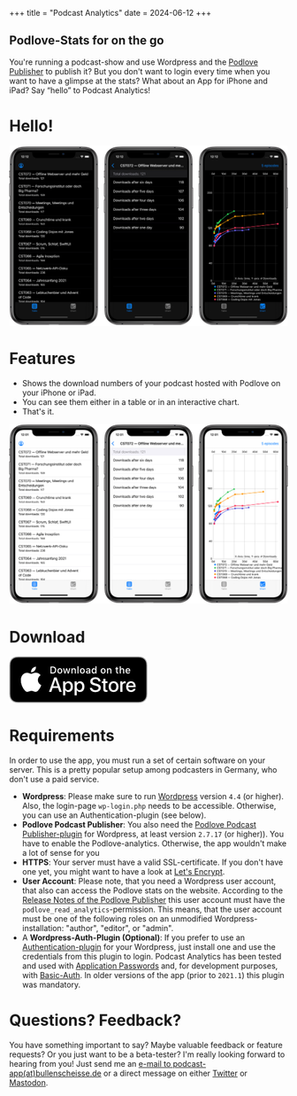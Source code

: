 +++
title = "Podcast Analytics"
date = 2024-06-12
+++

## Podlove-Stats for on the go

You're running a podcast-show and use Wordpress and the [Podlove Publisher](https://publisher.podlove.org/) to publish it? But you don't want to login every time when you want to have a glimpse at the stats? What about an App for iPhone and iPad? Say “hello” to Podcast Analytics!

# Hello!

![](PA_Dark_EN.jpeg)

# Features

- Shows the download numbers of your podcast hosted with Podlove on your iPhone or iPad.
- You can see them either in a table or in an interactive chart.
- That's it.

![](PA_Light_EN.jpeg)

# Download

[![](Download_on_the_App_Store.png)](https://itunes.apple.com/us/app/podcast-analytics/id1460023828?l=de&ls=1&mt=8)

# Requirements

In order to use the app, you must run a set of certain software on your server. This is a pretty popular setup among podcasters in Germany, who don't use a paid service.

- **Wordpress**: Please make sure to run [Wordpress](https://wordpress.org) version `4.4` (or higher). Also, the login-page `wp-login.php` needs to be accessible. Otherwise, you can use an Authentication-plugin (see below).
- **Podlove Podcast Publisher**: You also need the [Podlove Podcast Publisher-plugin](https://publisher.podlove.org) for Wordpress, at least version `2.7.17` (or higher)). You have to enable the Podlove-analytics. Otherwise, the app wouldn't make a lot of sense for you
- **HTTPS**: Your server must have a valid SSL-certificate. If you don't have one yet, you might want to have a look at [Let's Encrypt](https://letsencrypt.org).
- **User Account**: Please note, that you need a Wordpress user account, that also can access the Podlove stats on the website. According to the [Release Notes of the Podlove Publisher](https://wordpress.org/plugins/podlove-podcasting-plugin-for-wordpress/#developers) this user account must have the `podlove_read_analytics`-permission. This means, that the user account must be one of the following roles on an unmodified Wordpress-installation: "author", "editor", or "admin".
- A **Wordpress-Auth-Plugin (Optional)**: If you prefer to use an [Authentication-plugin](https://developer.wordpress.org/rest-api/using-the-rest-api/authentication/#authentication-plugins) for your Wordpress, just install one and use the credentials from this plugin to login. Podcast Analytics has been tested and used with [Application Passwords](https://wordpress.org/plugins/application-passwords/) and, for development purposes, with [Basic-Auth](https://github.com/WP-API/Basic-Auth). In older versions of the app (prior to `2021.1`) this plugin was mandatory.


# Questions? Feedback?

You have something important to say? Maybe valuable feedback or feature requests? Or you just want to be a beta-tester? I'm really looking forward to hearing from you! Just send me an [e-mail to podcast-app(at)bullenscheisse.de](mailto:podcast-app@bullenscheisse.de) or a direct message on either [Twitter](https://twitter.com/zeitschlag) or [Mastodon](https://chaos.social/@zeitschlag).
